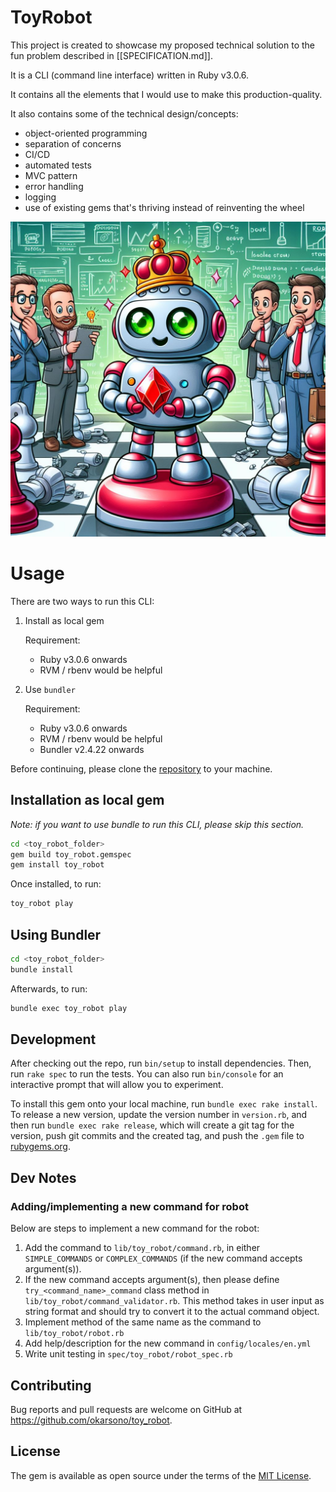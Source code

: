 # ToyRobot

This project is created to showcase my proposed technical solution to the fun problem described in [[SPECIFICATION.md]].

It is a CLI (command line interface) written in Ruby v3.0.6.

It contains all the elements that I would use to make this production-quality.

It also contains some of the technical design/concepts:

* object-oriented programming
* separation of concerns
* CI/CD
* automated tests
* MVC pattern
* error handling
* logging
* use of existing gems that's thriving instead of reinventing the wheel

![Toy Robot generated by Dall-E 3](toy_robot.jpg)

# Usage

There are two ways to run this CLI:

1. Install as local gem

   Requirement:

   * Ruby v3.0.6 onwards
   * RVM / rbenv would be helpful

2. Use `bundler`

    Requirement:

    * Ruby v3.0.6 onwards
    * RVM / rbenv would be helpful
    * Bundler v2.4.22 onwards

Before continuing, please clone the [repository](https://github.com/okarsono/toy_robot/) to your machine.

## Installation as local gem

*Note: if you want to use bundle to run this CLI, please skip this section.*

```bash
cd <toy_robot_folder>
gem build toy_robot.gemspec
gem install toy_robot
```

Once installed, to run:

```bash
toy_robot play
```

## Using Bundler

```bash
cd <toy_robot_folder>
bundle install
```

Afterwards, to run:

```bash
bundle exec toy_robot play
```

## Development

After checking out the repo, run `bin/setup` to install dependencies. Then, run `rake spec` to run the tests. You can also run `bin/console` for an interactive prompt that will allow you to experiment.

To install this gem onto your local machine, run `bundle exec rake install`. To release a new version, update the version number in `version.rb`, and then run `bundle exec rake release`, which will create a git tag for the version, push git commits and the created tag, and push the `.gem` file to [rubygems.org](https://rubygems.org).

## Dev Notes

### Adding/implementing a new command for robot

Below are steps to implement a new command for the robot:

1. Add the command to `lib/toy_robot/command.rb`, in either `SIMPLE_COMMANDS` or `COMPLEX_COMMANDS` (if the new command accepts argument(s)).
2. If the new command accepts argument(s), then please define `try_<command_name>_command` class method in `lib/toy_robot/command_validator.rb`. This method takes in user input as string format and should try to convert it to the actual command object.
3. Implement method of the same name as the command to `lib/toy_robot/robot.rb`
4. Add help/description for the new command in `config/locales/en.yml`
5. Write unit testing in `spec/toy_robot/robot_spec.rb`

## Contributing

Bug reports and pull requests are welcome on GitHub at https://github.com/okarsono/toy_robot.

## License

The gem is available as open source under the terms of the [MIT License](https://opensource.org/licenses/MIT).
